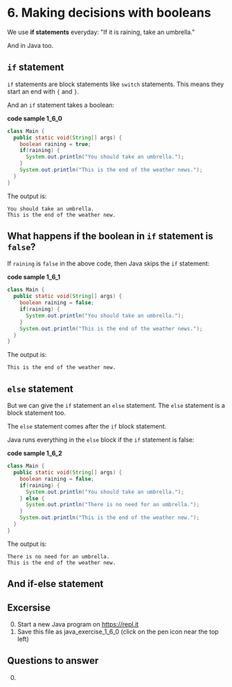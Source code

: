 # 6. Making decisions with booleans 

We use **if statements** everyday: "If it is raining, take an umbrella." 

And in Java too. 

## `if` statement

`if` statements are block statements like `switch` statements. This means they start an end with `{` and `}`.

And an `if` statement takes a boolean:

**code sample 1_6_0**
```java
class Main {
  public static void(String[] args) {
    boolean raining = true;
    if(raining) {
      System.out.println("You should take an umbrella.");
    }
    System.out.println("This is the end of the weather news.");    
  }
}
```

The output is:
```
You should take an umbrella.
This is the end of the weather new.
```

## What happens if the boolean in `if` statement is `false`?

If `raining` is `false` in the above code, then Java skips the `if` statement:

**code sample 1_6_1**
```java
class Main {
  public static void(String[] args) {
    boolean raining = false;
    if(raining) {
      System.out.println("You should take an umbrella.");
    }
    System.out.println("This is the end of the weather news.");    
  }
}
```

The output is:
```
This is the end of the weather new.
```

## `else` statement

But we can give the `if` statement an `else` statement.  The `else` statement is a block statement too. 

The `else` statement comes after the `if` block statement.

Java runs everything in the `else` block if the `if` statement is false:

**code sample 1_6_2**
```java
class Main {
  public static void(String[] args) {
    boolean raining = false;
    if(raining) {
      System.out.println("You should take an umbrella.");
    } else {
      System.out.println("There is no need for an umbrella.");      
    }
    System.out.println("This is the end of the weather new.");    
  }
}
```

The output is:
```
There is no need for an umbrella.
This is the end of the weather new.
```

## And if-else statement


## Excersise

0. Start a new Java program on https://repl.it
0. Save this file as java_exercise_1_6_0 (click on the pen icon near the top left)


## Questions to answer ##

0. 
